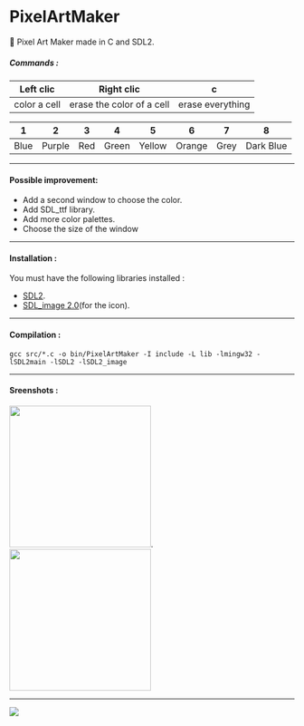 # PixelArtMaker
🎯 Pixel Art Maker made in C and SDL2.

##### Commands :

|Left clic        | Right clic               | c                |
|:-------------:  |:------------------------:|:---------------: |
|color a cell     |erase the color of a cell | erase everything |

|1   |2     |3  |4    |5     |6     |7   |8        |
|:--:|:----:|:-:|:---:|:----:|:----:|:--:|:-------:|
|Blue|Purple|Red|Green|Yellow|Orange|Grey|Dark Blue|

-------

#### Possible improvement: 
* Add a second window to choose the color.
* Add SDL_ttf library.
* Add more color palettes.
* Choose the size of the window 

--------

#### Installation :

You must have the following libraries installed :
* [SDL2](https://www.libsdl.org/download-2.0.php).
* [SDL_image 2.0](https://www.libsdl.org/projects/SDL_image/)(for the icon).

-------

#### Compilation : 

``` 
gcc src/*.c -o bin/PixelArtMaker -I include -L lib -lmingw32 -lSDL2main -lSDL2 -lSDL2_image
```

-------

#### Sreenshots :

<img width="250" src="https://github.com/Louiss-exe/PixelArtMaker/blob/main/screenshots/img1.png">.
<img width="250" src="https://github.com/Louiss-exe/PixelArtMaker/blob/main/screenshots/img2.png">

-----

 ![](https://github.com/Louiss-exe/PixelArtMaker/blob/main/src/icon.png)
